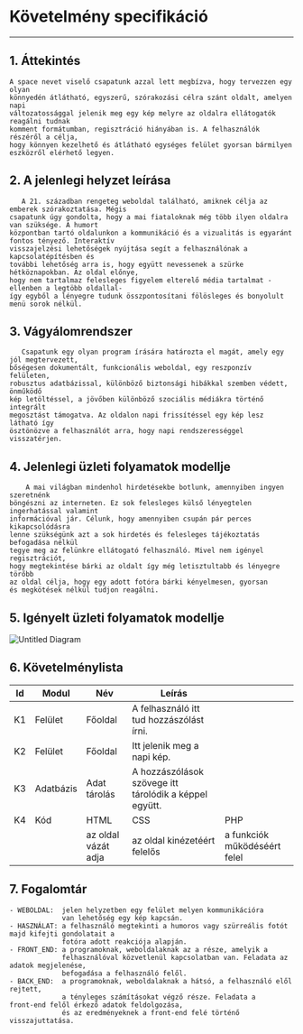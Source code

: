 # Követelmény specifikáció
____
## 1. Áttekintés
    A space nevet viselő csapatunk azzal lett megbízva, hogy tervezzen egy olyan
    könnyedén átlátható, egyszerű, szórakozási célra szánt oldalt, amelyen napi
    változatossággal jelenik meg egy kép melyre az oldalra ellátogatók reagálni tudnak
    komment formátumban, regisztráció hiányában is. A felhasználók részéről a célja, 
    hogy könnyen kezelhető és átlátható egységes felület gyorsan bármilyen
    eszközről elérhető legyen. 
    
  
## 2. A jelenlegi helyzet leírása
       A 21. században rengeteg weboldal található, amiknek célja az emberek szórakoztatása. Mégis
    csapatunk úgy gondolta, hogy a mai fiataloknak még több ilyen oldalra van szüksége. A humort
    központban tartó oldalunkon a kommunikáció és a vizualitás is egyaránt fontos tényező. Interaktív
    visszajelzési lehetőségek nyújtása segít a felhasználónak a kapcsolatépítésben és 
    további lehetőség arra is, hogy együtt nevessenek a szürke hétköznapokban. Az oldal előnye,
    hogy nem tartalmaz felesleges figyelem elterelő média tartalmat -ellenben a legtöbb oldallal-
    így egyből a lényegre tudunk összpontosítani fölösleges és bonyolult menü sorok nélkül.
  
  
## 3. Vágyálomrendszer
       Csapatunk egy olyan program írására határozta el magát, amely egy jól megtervezett,
    bőségesen dokumentált, funkcionális weboldal, egy reszponzív felületen,
    robusztus adatbázissal, különböző biztonsági hibákkal szemben védett, önműködő
    kép letöltéssel, a jövőben különböző szociális médiákra történő integrált
    megosztást támogatva. Az oldalon napi frissítéssel egy kép lesz látható így
    ösztönözve a felhasználót arra, hogy napi rendszerességgel visszatérjen.


## 4. Jelenlegi üzleti folyamatok modellje
        A mai világban mindenhol hirdetésekbe botlunk, amennyiben ingyen szeretnénk
    böngészni az interneten. Ez sok felesleges külső lényegtelen ingerhatással valamint
    információval jár. Célunk, hogy amennyiben csupán pár perces kikapcsolódásra
    lenne szükségünk azt a sok hirdetés és felesleges tájékoztatás befogadása nélkül
    tegye meg az felünkre ellátogató felhasználó. Mivel nem igényel regisztrációt,
    hogy megtekintése bárki az oldalt így még letisztultabb és lényegre törőbb
    az oldal célja, hogy egy adott fotóra bárki kényelmesen, gyorsan
    és megkötések nélkül tudjon reagálni.
  
  
## 5. Igényelt üzleti folyamatok modellje
    
![Untitled Diagram](https://user-images.githubusercontent.com/103049657/195434151-a9561ed3-3c02-471d-ae34-b77d9d497011.jpg)

  
## 6. Követelménylista
| Id | Modul | Név | Leírás |    |
| :---: | --- | --- | --- | --- |
| K1 | Felület | Főoldal | A felhasználó itt tud hozzászólást írni. |                            |
| K2 | Felület | Főoldal | Itt jelenik meg a napi kép. |                                         |
| K3 | Adatbázis | Adat tárolás | A hozzászólások szövege itt tárolódik a képpel együtt. |       |
| K4 | Kód  | HTML                |  CSS                         |  PHP                          |
|    |     | az oldal vázát adja | az oldal kinézetéért felelős | a funkciók működéséért felel  |


## 7. Fogalomtár
    - WEBOLDAL:  jelen helyzetben egy felület melyen kommunikációra
                 van lehetőség egy kép kapcsán. 
    - HASZNÁLAT: a felhasználó megtekinti a humoros vagy szürreális fotót majd kifejti gondolatait a
                 fotóra adott reakciója alapján.
    - FRONT_END: a programoknak, weboldalaknak az a része, amelyik a
                 felhasználóval közvetlenül kapcsolatban van. Feladata az adatok megjelenése,
                 befogadása a felhasználó felől.
    - BACK_END:  a programoknak, weboldalaknak a hátsó, a felhasználó elől rejtett,
                 a tényleges számításokat végző része. Feladata a front‑end felől érkező adatok feldolgozása,
                 és az eredményeknek a front‑end felé történő visszajuttatása.

 
